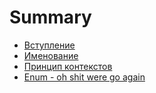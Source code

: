 # Summary

-   [Вступление](./introduction.md)
-   [Именование](./naming.md)
-   [Принцип контекстов](./contexts.md)
-   [Enum - oh shit were go again](./enums_hate.md)
